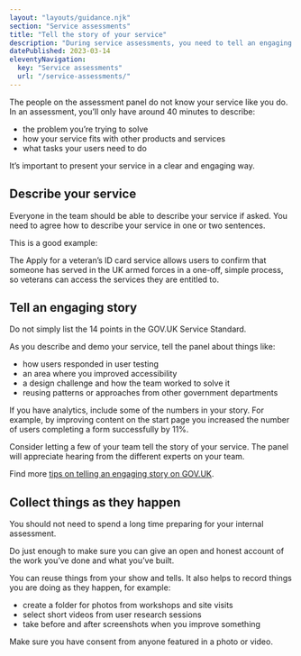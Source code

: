 ```yaml
---
layout: "layouts/guidance.njk"
section: "Service assessments"
title: "Tell the story of your service"
description: "During service assessments, you need to tell an engaging story of your service. Get some tips."
datePublished: 2023-03-14
eleventyNavigation:
  key: "Service assessments"
  url: "/service-assessments/"
---
```


The people on the assessment panel do not know your service like you do. In an assessment, you’ll only have around 40 minutes to describe:

- the problem you’re trying to solve
- how your service fits with other products and services
- what tasks your users need to do 

It’s important to present your service in a clear and engaging way.

## Describe your service

Everyone in the team should be able to describe your service if asked. You need to agree how to describe your service in one or two sentences. 

This is a good example: 

The Apply for a veteran’s ID card service allows users to confirm that someone has served in the UK armed forces in a one-off, simple process, so veterans can access the services they are entitled to.

## Tell an engaging story 

Do not simply list the 14 points in the GOV.UK Service Standard. 

As you describe and demo your service, tell the panel about things like:  

- how users responded in user testing
- an area where you improved accessibility 
- a design challenge and how the team worked to solve it
- reusing patterns or approaches from other government departments 

If you have analytics, include some of the numbers in your story. For example, by improving content on the start page you increased the number of users completing a form successfully by 11%. 

Consider letting a few of your team tell the story of your service. The panel will appreciate hearing from the different experts on your team.

Find more [tips on telling an engaging story on GOV.UK](https://services.blog.gov.uk/2020/10/12/service-demos-how-to-tell-the-story-of-your-service/). 

## Collect things as they happen

You should not need to spend a long time preparing for your internal assessment. 

Do just enough to make sure you can give an open and honest account of the work you’ve done and what you’ve built.

You can reuse things from your show and tells. It also helps to record things you are doing as they happen, for example:

- create a folder for photos from workshops and site visits
- select short videos from user research sessions
- take before and after screenshots when you improve something

Make sure you have consent from anyone featured in a photo or video. 

